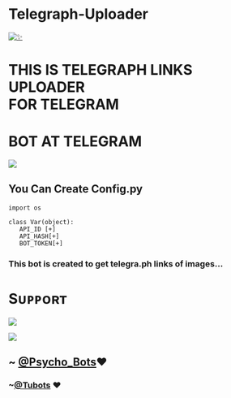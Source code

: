 # Telegraph-Uploader 
[![✨](https://telegra.ph/file/1434d9d0eb6a8bf00456a.jpg)](https://t.me/Psycho_Bots)
# <p> THIS IS TELEGRAPH LINKS UPLOADER <br> FOR TELEGRAM </p>
# BOT AT TELEGRAM 



<a href="http://t.me/tele_GraphRoBot" target="_blank"><img src="https://img.shields.io/badge/BOT-IN%20TELEGRAM-black.svg?style=for-the-badge&logo=Telegram"></a>

 
 
## You Can Create Config.py 
```python3
import os 

class Var(object): 
   API_ID [+]
   API_HASH[+]
   BOT_TOKEN[+]

```

### This bot is created to get telegra.ph links of images...

# Sᴜᴘᴘᴏʀᴛ 

<a href="https://telegram.me/Psycho_Bots" target="_blank"><img src="https://img.shields.io/badge/Updates-Channel-yellow.svg?style=for-the-badge&logo=Telegram"></a>

<a href="https://telegram.me/PsychoBots_Chat" target="_blank"><img src="https://img.shields.io/badge/Support-Group-green.svg?style=for-the-badge&logo=Telegram"></a>



## ~ [@Psycho_Bots](https://t.me/PsychoBots)❤️
### ~[@Tubots](https://t.me/tubots) ❤️
